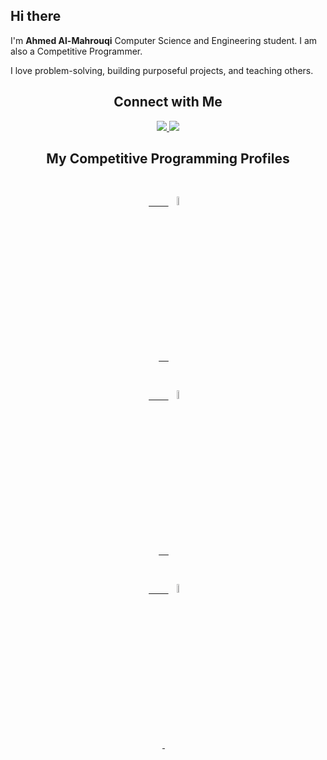 ## Hi there
I'm **Ahmed Al-Mahrouqi** Computer Science and Engineering student. I am also a Competitive Programmer.

I love problem-solving, building purposeful projects, and teaching others.

<h2 align="center">Connect with Me</h2>

<div align="center"> 
  <a href="https://www.linkedin.com/in/al-mahrouqi/" target="_blank">
    <img src="https://img.shields.io/badge/LinkedIn-0077B5?style=for-the-badge&logo=linkedin&logoColor=white" target="_blank" />
  </a>
  <a href="https://discordapp.com/users/1017101770784243782" target="_blank">
     <img src="https://img.shields.io/badge/Discord-5662f6?style=for-the-badge&logo=discord&logoColor=white" target="_blank" />
  </a>
</div>
<h2 align="center">My Competitive Programming Profiles</h2>
<div align="center">

    <a href="https://codeforces.com/profile/Almahrouky">

        <img src="https://img.icons8.com/external-tal-revivo-shadow-tal-revivo/50/000000/external-codeforces-programming-competitions-and-contests-programming-community-logo-shadow-tal-revivo.png" alt="Code Forces" width="6%"/>

    </a>&emsp;

    <a href="https://atcoder.jp/users/AlMahrouqi">

        <img src="https://img.atcoder.jp/logo/atcoder/logo_transparent.png" alt="AtCoder" width="6%"/>

    </a>&emsp;

    <a href="https://leetcode.com/u/Almahrouky/">

        <img src="https://img.icons8.com/external-tal-revivo-shadow-tal-revivo/50/000000/external-level-up-your-coding-skills-and-quickly-land-a-job-logo-shadow-tal-revivo.png" alt="LeetCode" width="6%"/>

 </a>&emsp;

</div>
